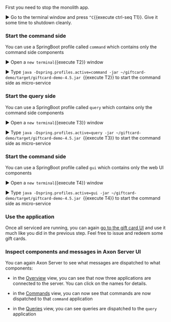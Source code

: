 First you need to stop the monolith app.

▶️  Go to the terminal window and press `^C`{{execute ctrl-seq T1}}. Give it some time to shutdown cleanly.

### Start the command side

You can use a SpringBoot profile called `command` which contains only the command side components

▶️ Open a `new terminal`{{execute T2}} window

▶️ Type `java -Dspring.profiles.active=command -jar ~/giftcard-demo/target/giftcard-demo-4.5.jar `{{execute T2}} to start the command side as micro-service

### Start the query side

You can use a SpringBoot profile called `query` which contains only the command side components

▶️ Open a `new terminal`{{execute T3}} window

▶️ Type `java -Dspring.profiles.active=query -jar ~/giftcard-demo/target/giftcard-demo-4.5.jar `{{execute T3}} to start the command side as micro-service

### Start the command side

You can use a SpringBoot profile called `gui` which contains only the web UI components

▶️ Open a `new terminal`{{execute T4}} window

▶️ Type `java -Dspring.profiles.active=gui -jar ~/giftcard-demo/target/giftcard-demo-4.5.jar `{{execute T4}} to start the command side as micro-service

### Use the application

Once all serviced are running, you can again [go to the gift card UI](https://[[HOST_SUBDOMAIN]]-8080-[[KATACODA_HOST]].environments.katacoda.com/) and use it much like you did in the previous step. Feel free to issue and redeem some gift cards.
### Inspect components and messages in Axon Server UI

You can again Axon Server to see what messages are dispatched to what components:

 - in the [Overview](https://[[HOST_SUBDOMAIN]]-8024-[[KATACODA_HOST]].environments.katacoda.com/#overview) view, you can see that now three applications are connected to the server. You can click on the names for details.

 - in the [Commands](https://[[HOST_SUBDOMAIN]]-8024-[[KATACODA_HOST]].environments.katacoda.com/#commands) view, you can now see that commands are now dispatched to that `command` application

- in the [Queries](https://[[HOST_SUBDOMAIN]]-8024-[[KATACODA_HOST]].environments.katacoda.com/#queries) view, you can see queries are dispatched to the `query` application
